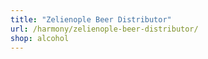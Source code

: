 ```yaml
---
title: "Zelienople Beer Distributor"
url: /harmony/zelienople-beer-distributor/
shop: alcohol
---
```

